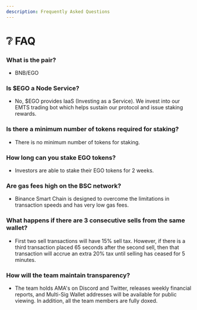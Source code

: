 ```yaml
---
description: Frequently Asked Questions
---
```


# ❔ FAQ

### What is the pair?

* BNB/EGO

### Is $EGO a Node Service?

* No, $EGO provides IaaS (Investing as a Service). We invest into our EMTS trading bot which helps sustain our protocol and issue staking rewards.

### Is there a minimum number of tokens required for staking?

* There is no minimum number of tokens for staking.

### How long can you stake EGO tokens?

* Investors are able to stake their EGO tokens for 2 weeks.

### Are gas fees high on the BSC network?

* Binance Smart Chain is designed to overcome the limitations in transaction speeds and has very low gas fees.&#x20;

### What happens if there are 3 consecutive sells from the same wallet?

* First two sell transactions will have 15% sell tax. However, if there is a third transaction placed 65 seconds after the second sell, then that transaction will accrue an extra 20% tax until selling has ceased for 5 minutes.

### How will the team maintain transparency?

* The team holds AMA's on Discord and Twitter, releases weekly financial reports, and Multi-Sig Wallet addresses will be available for public viewing. In addition, all the team members are fully doxed.

